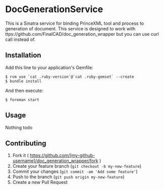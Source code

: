 # DocGenerationService

This is a Sinatra service for binding PrinceXML tool and process to generation of document. This service is designed to work with ttps://github.com/FinalCAD/doc_generation_wrapper but you can use curl call instead of.

## Installation

Add this line to your application's Gemfile:

    $ rvm use `cat .ruby-version`@`cat .ruby-gemset` --create
    $ bundle install

And then execute:

    $ foreman start

## Usage

Nothing todo

## Contributing

1. Fork it ( https://github.com/[my-github-username]/doc_generation_wrapper/fork )
2. Create your feature branch (`git checkout -b my-new-feature`)
3. Commit your changes (`git commit -am 'Add some feature'`)
4. Push to the branch (`git push origin my-new-feature`)
5. Create a new Pull Request
